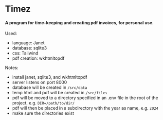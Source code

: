 # Timez
#### A program for time-keeping and creating pdf invoices, for personal use.

Used:
- language: Janet
- database: sqlite3
- css: Tailwind
- pdf creation: wkhtmltopdf

Notes:
- install janet, sqlite3, and wkhtmltopdf
- server listens on port 8000
- database will be created in `/src/data`
- temp html and pdf will be created in `/src/files`
- pdf will be moved to a directory specified in an .env file in the root of the project, e.g. `DIR=/path/to/dir/`
- pdf will then be placed in a subdirectory with the year as name, e.g. `2024`
- make sure the directories exist
